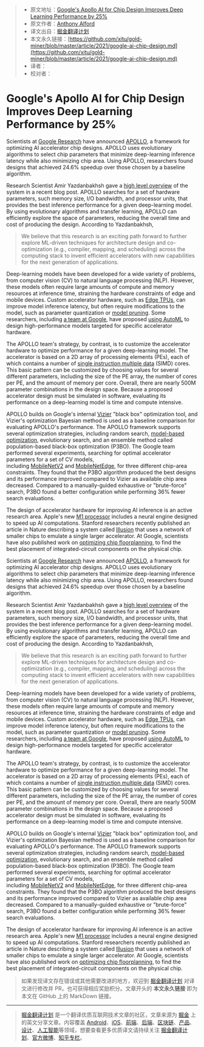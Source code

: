 > * 原文地址：[Google's Apollo AI for Chip Design Improves Deep Learning Performance by 25%](https://www.infoq.com/news/2021/03/google-ai-chip-design)
> * 原文作者：[Anthony Alford]()
> * 译文出自：[掘金翻译计划](https://www.infoq.com/profile/Anthony-Alford/)
> * 本文永久链接：[https://github.com/xitu/gold-miner/blob/master/article/2021/google-ai-chip-design.md](https://github.com/xitu/gold-miner/blob/master/article/2021/google-ai-chip-design.md)
> * 译者：
> * 校对者：


# Google's Apollo AI for Chip Design Improves Deep Learning Performance by 25%

Scientists at [Google Research](https://research.google/) have announced [APOLLO](https://arxiv.org/abs/2102.01723), a framework for optimizing AI accelerator chip designs. APOLLO uses evolutionary algorithms to select chip parameters that minimize deep-learning inference latency while also minimizing chip area. Using APOLLO, researchers found designs that achieved 24.6% speedup over those chosen by a baseline algorithm.

Research Scientist Amir Yazdanbakhsh gave a [high level overview](https://ai.googleblog.com/2021/02/machine-learning-for-computer.html) of the system in a recent blog post. APOLLO searches for a set of hardware parameters, such memory size, I/O bandwidth, and processor units, that provides the best inference performance for a given deep-learning model. By using evolutionary algorithms and transfer learning, APOLLO can efficiently explore the space of parameters, reducing the overall time and cost of producing the design. According to Yazdanbakhsh,

> We believe that this research is an exciting path forward to further explore ML-driven techniques for architecture design and co-optimization (e.g., compiler, mapping, and scheduling) across the computing stack to invent efficient accelerators with new capabilities for the next generation of applications.

Deep-learning models have been developed for a wide variety of problems, from computer vision (CV) to natural language processing (NLP). However, these models often require large amounts of compute and memory resources at inference time, straining the hardware constraints of edge and mobile devices. Custom accelerator hardware, such as [Edge TPUs](https://www.infoq.com/news/2020/12/google-coral-ai-iot/), can improve model inference latency, but often require modifications to the model, such as parameter quantization or [model pruning](https://www.infoq.com/presentations/tensorflow-lite/). Some researchers, including [a team at Google](https://arxiv.org/abs/2003.02838), have proposed [using AutoML](https://arxiv.org/abs/1812.00332) to design high-performance models targeted for specific accelerator hardware.

The APOLLO team's strategy, by contrast, is to customize the accelerator hardware to optimize performance for a given deep-learning model. The accelerator is based on a 2D array of processing elements (PEs), each of which contains a number of [single instruction multiple data](https://www.sciencedirect.com/topics/computer-science/single-instruction-multiple-data) (SIMD) cores. This basic pattern can be customized by choosing values for several different parameters, including the size of the PE array, the number of cores per PE, and the amount of memory per core. Overall, there are nearly 500M parameter combinations in the design space. Because a proposed accelerator design must be simulated in software, evaluating its performance on a deep-learning model is time and compute intensive.

APOLLO builds on Google's internal [Vizier](https://research.google/pubs/pub46180/) "black box" optimization tool, and Vizier's optimization Bayesian method is used as a baseline comparison for evaluating APOLLO's performance. The APOLLO framework supports several optimization strategies, including random search, [model-based optimization](https://research.google/pubs/pub49138/), evolutionary search, and an ensemble method called population-based black-box optimization (P3BO). The Google team performed several experiments, searching for optimal accelerator parameters for a set of CV models, including [MobileNetV2](https://ai.googleblog.com/2018/04/mobilenetv2-next-generation-of-on.html) and [MobileNetEdge](https://ai.googleblog.com/2019/11/introducing-next-generation-on-device.html), for three different chip-area constraints. They found that the P3BO algorithm produced the best designs and its performance improved compared to Vizier as available chip area decreased. Compared to a manually-guided exhaustive or "brute-force" search, P3BO found a better configuration while performing 36% fewer search evaluations.

The design of accelerator hardware for improving AI inference is an active research area. Apple's new [M1 processor](https://www.infoq.com/news/2020/11/apple-tensorflow-acceleration/) includes a neural engine designed to speed up AI computations. Stanford researchers recently published an article in Nature describing a system called [Illusion](https://ee.stanford.edu/news/research-news/01-19-2021/subhasish-mitra-hs-philip-wong-and-mary-wootters-system-can-run-ai) that uses a network of smaller chips to emulate a single larger accelerator. At Google, scientists have also published work on [optimizing chip floorplanning](https://ai.googleblog.com/2020/04/chip-design-with-deep-reinforcement.html), to find the best placement of integrated-circuit components on the physical chip.

Scientists at [Google Research](https://research.google/) have announced [APOLLO](https://arxiv.org/abs/2102.01723), a framework for optimizing AI accelerator chip designs. APOLLO uses evolutionary algorithms to select chip parameters that minimize deep-learning inference latency while also minimizing chip area. Using APOLLO, researchers found designs that achieved 24.6% speedup over those chosen by a baseline algorithm.

Research Scientist Amir Yazdanbakhsh gave a [high level overview](https://ai.googleblog.com/2021/02/machine-learning-for-computer.html) of the system in a recent blog post. APOLLO searches for a set of hardware parameters, such memory size, I/O bandwidth, and processor units, that provides the best inference performance for a given deep-learning model. By using evolutionary algorithms and transfer learning, APOLLO can efficiently explore the space of parameters, reducing the overall time and cost of producing the design. According to Yazdanbakhsh,

> We believe that this research is an exciting path forward to further explore ML-driven techniques for architecture design and co-optimization (e.g., compiler, mapping, and scheduling) across the computing stack to invent efficient accelerators with new capabilities for the next generation of applications.

Deep-learning models have been developed for a wide variety of problems, from computer vision (CV) to natural language processing (NLP). However, these models often require large amounts of compute and memory resources at inference time, straining the hardware constraints of edge and mobile devices. Custom accelerator hardware, such as [Edge TPUs](https://www.infoq.com/news/2020/12/google-coral-ai-iot/), can improve model inference latency, but often require modifications to the model, such as parameter quantization or [model pruning](https://www.infoq.com/presentations/tensorflow-lite/). Some researchers, including [a team at Google](https://arxiv.org/abs/2003.02838), have proposed [using AutoML](https://arxiv.org/abs/1812.00332) to design high-performance models targeted for specific accelerator hardware.

The APOLLO team's strategy, by contrast, is to customize the accelerator hardware to optimize performance for a given deep-learning model. The accelerator is based on a 2D array of processing elements (PEs), each of which contains a number of [single instruction multiple data](https://www.sciencedirect.com/topics/computer-science/single-instruction-multiple-data) (SIMD) cores. This basic pattern can be customized by choosing values for several different parameters, including the size of the PE array, the number of cores per PE, and the amount of memory per core. Overall, there are nearly 500M parameter combinations in the design space. Because a proposed accelerator design must be simulated in software, evaluating its performance on a deep-learning model is time and compute intensive.

APOLLO builds on Google's internal [Vizier](https://research.google/pubs/pub46180/) "black box" optimization tool, and Vizier's optimization Bayesian method is used as a baseline comparison for evaluating APOLLO's performance. The APOLLO framework supports several optimization strategies, including random search, [model-based optimization](https://research.google/pubs/pub49138/), evolutionary search, and an ensemble method called population-based black-box optimization (P3BO). The Google team performed several experiments, searching for optimal accelerator parameters for a set of CV models, including [MobileNetV2](https://ai.googleblog.com/2018/04/mobilenetv2-next-generation-of-on.html) and [MobileNetEdge](https://ai.googleblog.com/2019/11/introducing-next-generation-on-device.html), for three different chip-area constraints. They found that the P3BO algorithm produced the best designs and its performance improved compared to Vizier as available chip area decreased. Compared to a manually-guided exhaustive or "brute-force" search, P3BO found a better configuration while performing 36% fewer search evaluations.

The design of accelerator hardware for improving AI inference is an active research area. Apple's new [M1 processor](https://www.infoq.com/news/2020/11/apple-tensorflow-acceleration/) includes a neural engine designed to speed up AI computations. Stanford researchers recently published an article in Nature describing a system called [Illusion](https://ee.stanford.edu/news/research-news/01-19-2021/subhasish-mitra-hs-philip-wong-and-mary-wootters-system-can-run-ai) that uses a network of smaller chips to emulate a single larger accelerator. At Google, scientists have also published work on [optimizing chip floorplanning](https://ai.googleblog.com/2020/04/chip-design-with-deep-reinforcement.html), to find the best placement of integrated-circuit components on the physical chip.

> 如果发现译文存在错误或其他需要改进的地方，欢迎到 [掘金翻译计划](https://github.com/xitu/gold-miner) 对译文进行修改并 PR，也可获得相应奖励积分。文章开头的 **本文永久链接** 即为本文在 GitHub 上的 MarkDown 链接。

---

> [掘金翻译计划](https://github.com/xitu/gold-miner) 是一个翻译优质互联网技术文章的社区，文章来源为 [掘金](https://juejin.im) 上的英文分享文章。内容覆盖 [Android](https://github.com/xitu/gold-miner#android)、[iOS](https://github.com/xitu/gold-miner#ios)、[前端](https://github.com/xitu/gold-miner#前端)、[后端](https://github.com/xitu/gold-miner#后端)、[区块链](https://github.com/xitu/gold-miner#区块链)、[产品](https://github.com/xitu/gold-miner#产品)、[设计](https://github.com/xitu/gold-miner#设计)、[人工智能](https://github.com/xitu/gold-miner#人工智能)等领域，想要查看更多优质译文请持续关注 [掘金翻译计划](https://github.com/xitu/gold-miner)、[官方微博](http://weibo.com/juejinfanyi)、[知乎专栏](https://zhuanlan.zhihu.com/juejinfanyi)。
